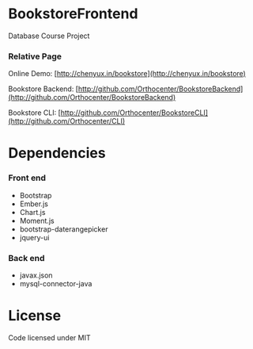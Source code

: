 # BookstoreFrontend
Database Course Project

### Relative Page
Online Demo: [http://chenyux.in/bookstore](http://chenyux.in/bookstore)

Bookstore Backend: [http://github.com/Orthocenter/BookstoreBackend](http://github.com/Orthocenter/BookstoreBackend)

Bookstore CLI: [http://github.com/Orthocenter/BookstoreCLI](http://github.com/Orthocenter/CLI)

# Dependencies
### Front end
- Bootstrap
- Ember.js
- Chart.js
- Moment.js
- bootstrap-daterangepicker
- jquery-ui

### Back end
- javax.json
- mysql-connector-java

# License
Code licensed under MIT
